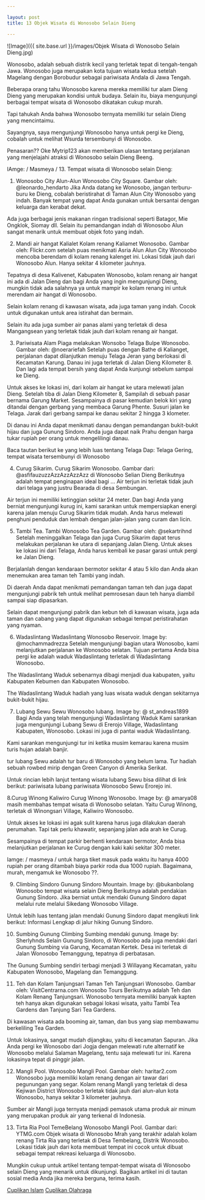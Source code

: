 ```yaml
---

layout: post
title: 13 Objek Wisata di Wonosobo Selain Dieng

---
```



![Image]({{ site.base.url }}/images/Objek Wisata di Wonosobo Selain Dieng.jpg)

Wonosobo, adalah sebuah distrik kecil yang terletak tepat di tengah-tengah Jawa. Wonosobo juga merupakan kota tujuan wisata kedua setelah Magelang dengan Borobudur sebagai pariwisata Andala di Jawa Tengah.

Beberapa orang tahu Wonosobo karena mereka memiliki tur alam Dieng Dieng yang merupakan kondisi untuk budaya. Selain itu, biaya mengunjungi berbagai tempat wisata di Wonosobo dikatakan cukup murah.

Tapi tahukah Anda bahwa Wonosobo ternyata memiliki tur selain Dieng yang mencintaimu.

Sayangnya, saya mengunjungi Wonosobo hanya untuk pergi ke Dieng, cobalah untuk melihat Wsurda tersembunyi di Wonosobo.

Penasaran?? Oke Mytrip123 akan memberikan ulasan tentang perjalanan yang menjelajahi atraksi di Wonosobo selain Dieng Beeng.

IAmge: / Masmeya / 13. Tempat wisata di Wonosobo selain Dieng:
1. Wonosobo City Alun-Alun
Wonosobo City Square. Gambar oleh: @leonardo_hendarto Jika Anda datang ke Wonosobo, jangan terburu-buru ke Dieng, cobalah beristirahat di Taman Alun City Wonosobo yang indah. Banyak tempat yang dapat Anda gunakan untuk bersantai dengan keluarga dan kerabat dekat.

Ada juga berbagai jenis makanan ringan tradisional seperti Batagor, Mie Ongklok, Siomay dll. Selain itu pemandangan indah di Wonosobo Alun sangat menarik untuk membuat objek foto yang indah.

2. Mandi air hangat Kalialet
Kolam renang Kaliamet Wonosobo. Gambar oleh: Flickr.com setelah puas menikmati Asria Alun Alun City Wonosobo mencoba berendam di kolam renang kalenget ini. Lokasi tidak jauh dari Wonosobo Alun. Hanya sekitar 4 kilometer jauhnya.

Tepatnya di desa Kalivenet, Kabupaten Wonosobo, kolam renang air hangat ini ada di Jalan Dieng dan bagi Anda yang ingin mengunjungi Dieng, mungkin tidak ada salahnya ya untuk mampir ke kolam renang ini untuk merendam air hangat di Wonosobo.

Selain kolam renang di kawasan wisata, ada juga taman yang indah. Cocok untuk digunakan untuk area istirahat dan bermain.

Selain itu ada juga sumber air panas alami yang terletak di desa Mangangsean yang terletak tidak jauh dari kolam renang air hangat.

3. Pariwisata Alam Piaga melakukan Wonsobo
Telaga Bulpe Wonosobo. Gambar oleh: @noerariefah Setelah puas dengan Bathe di Kalianget, perjalanan dapat dilanjutkan menuju Telaga Jeran yang berlokasi di Kecamatan Karung. Danau ini juga terletak di Jalan Dieng Kilometer 8. Dan lagi ada tempat bersih yang dapat Anda kunjungi sebelum sampai ke Dieng.

Untuk akses ke lokasi ini, dari kolam air hangat ke utara melewati jalan Dieng. Setelah tiba di Jalan Dieng Kilometer 8, Sampilah di sebuah pasar bernama Garung Market. Sesampainya di pasar kemudian belok kiri yang ditandai dengan gerbang yang membaca Garung Phente. Susuri jalan ke Telaga. Jarak dari gerbang sampai ke danau sekitar 2 hingga 3 klometer.

Di danau ini Anda dapat menikmati danau dengan pemandangan bukit-bukit hijau dan juga Gunung Sindoro. Anda juga dapat naik Prahu dengan harga tukar rupiah per orang untuk mengelilingi danau.

Baca tautan berikut ke yang lebih luas tentang Telaga Dap: Telaga Gering, tempat wisata tersembunyi di Wonosobo

4. Curug Sikarim.
Curug Sikarim Wonosobo. Gambar dari: @asfifauzuzzAzzAzzAzzAzz di Wonosobo Selian Dieng Berikutnya adalah tempat penginapan ideal bagi ... Air terjun ini terletak tidak jauh dari telaga yang justru Bearada di desa Sembungan.

Air terjun ini memiliki ketinggian sekitar 24 meter. Dan bagi Anda yang berniat mengunjungi kurug ini, kami sarankan untuk mempersiapkan energi karena jalan menuju Curug Sikarim tidak mudah. Anda harus melewati penghuni penduduk dan lembah dengan jalan-jalan yang curam dan licin.

5. Tambi Tea.
Tambi Wonosobo Tea Garden. Gambar oleh: @sekartrihnd Setelah meninggalkan Telaga dan juga Curug Sikarim dapat terus melakukan perjalanan ke utara di sepanjang Jalan Dieng. Untuk akses ke lokasi ini dari Telaga, Anda harus kembali ke pasar garasi untuk pergi ke Jalan Dieng.

Berjalanlah dengan kendaraan bermotor sekitar 4 atau 5 kilo dan Anda akan menemukan area taman teh Tambi yang indah.

Di daerah Anda dapat menikmati pemandangan taman teh dan juga dapat mengunjungi pabrik teh untuk melihat pemrosesan daun teh hanya diambil sampai siap dipasarkan.

Selain dapat mengunjungi pabrik dan kebun teh di kawasan wisata, juga ada taman dan cabang yang dapat digunakan sebagai tempat peristirahatan yang nyaman.

6. Wadaslintang
Wadaslintang Wonosobo Reservoir. Image by: @mochammadrezza Setelah mengunjungi bagian utara Wonosobo, kami melanjutkan perjalanan ke Wonosobo selatan. Tujuan pertama Anda bisa pergi ke adalah waduk Wadaslintang terletak di Wadaslintang Wonosobo.

The Wadaslintang Waduk sebenarnya dibagi menjadi dua kabupaten, yaitu Kabupaten Kebumen dan Kabupaten Wonosobo.

The Wadaslintang Waduk hadiah yang luas wisata waduk dengan sekitarnya bukit-bukit hijau.

7. Lubang Sewu
Sewu Wonosobo lubang. Image by: @ st_andreas1899 Bagi Anda yang telah mengunjungi Wadaslintang Waduk Kami sarankan juga mengunjungi Lubang Sewu di Ererojo Village, Wadaslintang Kabupaten, Wonosobo. Lokasi ini juga di pantai waduk Wadaslintang.

Kami sarankan mengunjungi tur ini ketika musim kemarau karena musim turis hujan adalah banjir.

tur lubang Sewu adalah tur baru di Wonosobo yang belum lama. Tur hadiah sebuah rowbed mirip dengan Green Canyon di Amerika Serikat.

Untuk rincian lebih lanjut tentang wisata lubang Sewu bisa dilihat di link berikut: pariwisata lubang pariwisata Wonosobo Sewu Erorejo ini.

8.Curug Winong Kaliwiro
Curug Winong Wonosobo. Image by: @ amarya08 masih membahas tempat wisata di Wonosobo selatan. Yaitu Curug Winong, terletak di Winongsari Village, Kaliwiro Wonosobo.

Untuk akses ke lokasi ini agak sulit karena harus juga dilakukan daerah perumahan. Tapi tak perlu khawatir, sepanjang jalan ada arah ke Curug.

Sesampainya di tempat parkir berhenti kendaraan bermotor, Anda bisa melanjutkan perjalanan ke Curug dengan kaki kaki sekitar 300 meter.

Iamge: / masmeya / untuk harga tiket masuk pada waktu itu hanya 4000 rupiah per orang ditambah biaya parkir roda dua 1000 rupiah. Bagaimana, murah, mengamuk ke Wonosobo ??.

9. Climbing Sindoro Gunung
Sindoro Mountain. Image by: @bukanbolang Wonosobo tempat wisata selain Dieng Berikutnya adalah pendakian Gunung Sindoro. Jika berniat untuk mendaki Gunung Sindoro dapat melalui rute melalui Sikedang Wonosobo Village.

Untuk lebih luas tentang jalan mendaki Gunung Sindoro dapat mengikuti link berikut: Informasi Lengkap di jalur hiking Gunung Sindoro.

10. Sumbing Gunung Climbing
Sumbing mendaki gunung. Image by: Sherlyhnds Selain Gunung Sindoro, di Wonosobo ada juga mendaki dari Gunung Sumbing via Garung, Kecamatan Kertek. Desa ini terletak di Jalan Wonosobo Temanggung, tepatnya di perbatasan.

The Gunung Sumbing sendiri terbagi menjadi 3 Willayang Kecamatan, yaitu Kabupaten Wonosobo, Magelang dan Temanggung.

11. Teh dan Kolam Tanjungsari
Taman Teh Tanjungsari Wonosobo. Gambar oleh: VisitCentrarna.com Wonosobo Tours Berikutnya adalah Teh dan Kolam Renang Tanjungsari. Wonosobo ternyata memiliki banyak kapten teh hanya akan digunakan sebagai lokasi wisata, yaitu Tambi Tea Gardens dan Tanjung Sari Tea Gardens.

Di kawasan wisata ada booming air, taman, dan bus yang siap membawamu berkeliling Tea Garden.

Untuk lokasinya, sangat mudah dijangkau, yaitu di kecamatan Sapuran. Jika Anda pergi ke Wonosobo dari Jogja dengan melewati rute alternatif ke Wonosobo melalui Salaman Magelang, tentu saja melewati tur ini. Karena lokasinya tepat di pinggir jalan.

12. Mangli Pool.
Wonosobo Mangli Pool. Gambar oleh: haritar2.com Wonosobo juga memiliki kolam renang dengan air tawar dari pegunungan yang segar. Kolam renang Mangli yang terletak di desa Kejiwan District Wonosobo terletak tidak jauh dari alun-alun kota Wonosobo, hanya sekitar 3 kilometer jauhnya.

Sumber air Mangli juga ternyata menjadi pemasok utama produk air minum yang merupakan produk air yang terkenal di Indonesia.

13. Tirta Ria Pool TemeBelang
Wonosobo Mangli Pool. Gambar dari: YTMG.com Objek wisata di Wonosobo Mrah yang terakhir adalah kolam renang Tirta Ria yang terletak di Desa Tembelang, Distrik Wonosobo. Lokasi tidak jauh dari kota membuat tempat ini cocok untuk dibuat sebagai tempat rekreasi keluarga di Wonosobo.

Mungkin cukup untuk artikel tentang tempat-tempat wisata di Wonosobo selain Dieng yang menarik untuk dikunjungi. Bagikan artikel ini di tautan sosial media Anda jika mereka berguna, terima kasih.

<a href="https://cuplikanislam.com/">Cuplikan Islam</a>
<a href="https://www.cuplikanolahraga.com/">Cuplikan Olahraga</a>